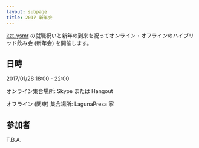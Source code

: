 ```yaml
---
layout: subpage
title: 2017 新年会
---
```


[kzt-ysmr](https://github.com/kzt-ysmr) の就職祝いと新年の到来を祝ってオンライン・オフラインのハイブリッド飲み会 (新年会) を開催します。

## 日時

2017/01/28 18:00 - 22:00

オンライン集合場所: Skype または Hangout

オフライン (関東) 集合場所: LagunaPresa 家
## 参加者

T.B.A.
